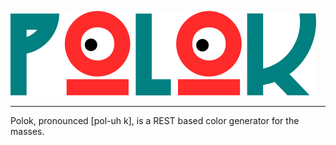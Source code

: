 ![Polok Logo](https://github.com/lbrad23105/polok/blob/master/images/polok.png)</br><hr>
Polok, pronounced [pol-uh k], is a REST based color generator for the masses.
